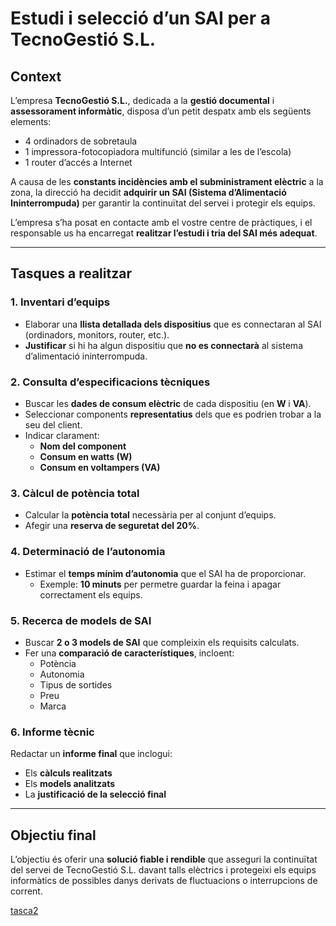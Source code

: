 # Estudi i selecció d’un SAI per a TecnoGestió S.L.

## Context

L’empresa **TecnoGestió S.L.**, dedicada a la **gestió documental** i **assessorament informàtic**, disposa d’un petit despatx amb els següents elements:
- 4 ordinadors de sobretaula
- 1 impressora-fotocopiadora multifunció (similar a les de l’escola)
- 1 router d’accés a Internet

A causa de les **constants incidències amb el subministrament elèctric** a la zona, la direcció ha decidit **adquirir un SAI (Sistema d’Alimentació Ininterrompuda)** per garantir la continuïtat del servei i protegir els equips.

L’empresa s’ha posat en contacte amb el vostre centre de pràctiques, i el responsable us ha encarregat **realitzar l’estudi i tria del SAI més adequat**.

---

## Tasques a realitzar

### 1. Inventari d’equips
- Elaborar una **llista detallada dels dispositius** que es connectaran al SAI (ordinadors, monitors, router, etc.).
- **Justificar** si hi ha algun dispositiu que **no es connectarà** al sistema d’alimentació ininterrompuda.

### 2. Consulta d’especificacions tècniques
- Buscar les **dades de consum elèctric** de cada dispositiu (en **W** i **VA**).
- Seleccionar components **representatius** dels que es podrien trobar a la seu del client.
- Indicar clarament:
  - **Nom del component**
  - **Consum en watts (W)**
  - **Consum en voltampers (VA)**

### 3. Càlcul de potència total
- Calcular la **potència total** necessària per al conjunt d’equips.
- Afegir una **reserva de seguretat del 20%**.

### 4. Determinació de l’autonomia
- Estimar el **temps mínim d’autonomia** que el SAI ha de proporcionar.
  - Exemple: **10 minuts** per permetre guardar la feina i apagar correctament els equips.

### 5. Recerca de models de SAI
- Buscar **2 o 3 models de SAI** que compleixin els requisits calculats.
- Fer una **comparació de característiques**, incloent:
  - Potència
  - Autonomia
  - Tipus de sortides
  - Preu
  - Marca

### 6. Informe tècnic
Redactar un **informe final** que inclogui:
- Els **càlculs realitzats**
- Els **models analitzats**
- La **justificació de la selecció final**

---

## Objectiu final

L’objectiu és oferir una **solució fiable i rendible** que asseguri la continuïtat del servei de TecnoGestió S.L. davant talls elèctrics i protegeixi els equips informàtics de possibles danys derivats de fluctuacions o interrupcions de corrent.

[tasca2](solucio.md/solucio.md)

